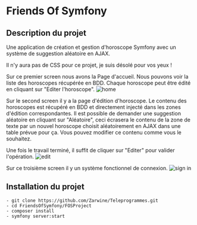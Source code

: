 # Friends Of Symfony

## Description du projet 

Une application de création et gestion d'horoscope Symfony avec un système de suggestion aléatoire en AJAX.

Il n'y aura pas de CSS pour ce projet, je suis désolé pour vos yeux ! 

Sur ce premier screen nous avons la Page d'accueil.
Nous pouvons voir la liste des horoscopes récupérée en BDD. Chaque horoscope peut être édité en cliquant sur "Editer l'horoscope".
<img src="https://github.com/Zarwine/Teleprogrammes/tree/main/FriendsOfSymfony/FOSProject/demo/horoscope_home.jpg" alt="home"/>

Sur le second screen il y a la page d'édition d'horoscope. Le contenu des horoscopes est récupéré en BDD et directement injecté dans les zones d'édition correspondantes. Il est possible de demander une suggestion aléatoire en cliquant sur "Aléatoire", ceci écrasera le contenu de la zone de texte par un nouvel horoscope choisit aléatoirement en AJAX dans une table prévue pour ça. Vous pouvez modifier ce contenu comme vous le souhaitez.

Une fois le travail terminé, il suffit de cliquer sur "Editer" pour valider l'opération.
<img src="https://github.com/Zarwine/Teleprogrammes/tree/main/FriendsOfSymfony/FOSProject/demo/horoscope_edit.jpg" alt="edit"/>

Sur ce troisième screen il y un système fonctionnel de connexion.
<img src="https://github.com/Zarwine/Teleprogrammes/tree/main/FriendsOfSymfony/FOSProject/demo/horoscope_signin.jpg" alt="sign in"/>

## Installation du projet
```
- git clone https://github.com/Zarwine/Teleprogrammes.git
- cd FriendsOfSymfony/FOSProject
- composer install
- symfony server:start
```